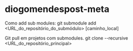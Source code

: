 # diogomendespost-meta

Como add sub modules:
  git submodule add <URL_do_repositório_do_submódulo> [caminho_local]

Git pull em projetos com submodules.
  git clone --recursive <URL_do_repositório_principal>
